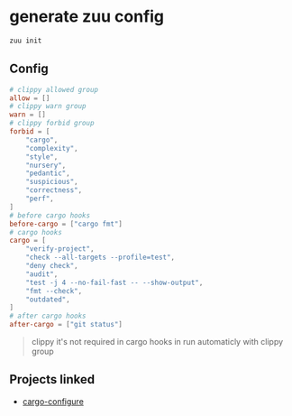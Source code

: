 # generate zuu config

```bash
zuu init
```

## Config

```toml
# clippy allowed group
allow = []
# clippy warn group
warn = []
# clippy forbid group
forbid = [
    "cargo",
    "complexity",
    "style",
    "nursery",
    "pedantic",
    "suspicious",
    "correctness",
    "perf",
]
# before cargo hooks
before-cargo = ["cargo fmt"]
# cargo hooks
cargo = [
    "verify-project",
    "check --all-targets --profile=test",
    "deny check",
    "audit",
    "test -j 4 --no-fail-fast -- --show-output",
    "fmt --check",
    "outdated",
]
# after cargo hooks
after-cargo = ["git status"]
```

> clippy it's not required in cargo hooks in run automaticly with clippy group

## Projects linked

- [cargo-configure](https://github.com/otechdo/cargo-configure)
